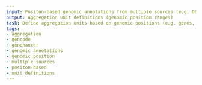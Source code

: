 ```yaml
---
input: Positon-based genomic annotations from multiple sources (e.g. GENCODE, GeneHancer)
output: Aggregation unit definitions (genomic position ranges)
task: Define aggregation units based on genomic positions (e.g. genes, regulatory regions, etc.)
tags:
- aggregation
- gencode
- genehancer
- genomic annotations
- genomic position
- multiple sources
- positon-based
- unit definitions
---
```

